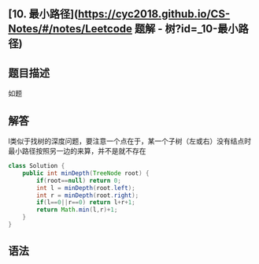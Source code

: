 ## [10. 最小路径](https://cyc2018.github.io/CS-Notes/#/notes/Leetcode 题解 - 树?id=_10-最小路径)

## 题目描述

如题

## 解答

l类似于找树的深度问题，要注意一个点在于，某一个子树（左或右）没有结点时最小路径按照另一边的来算，并不是就不存在

```java
class Solution {
    public int minDepth(TreeNode root) {
        if(root==null) return 0;
        int l = minDepth(root.left);
        int r = minDepth(root.right);
        if(l==0||r==0) return l+r+1;
        return Math.min(l,r)+1;
    }
}
```

## 语法